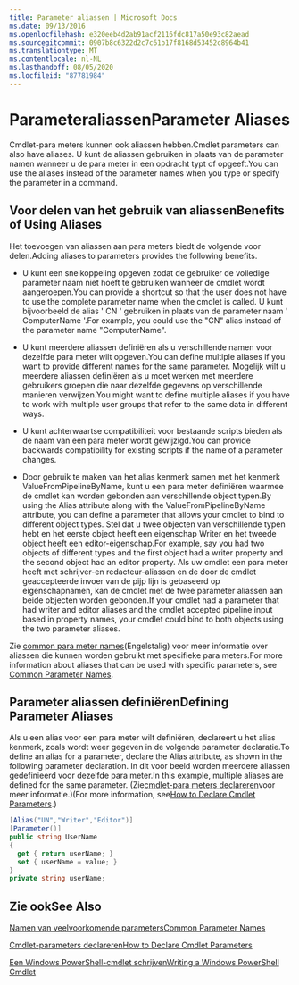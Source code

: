 ```yaml
---
title: Parameter aliassen | Microsoft Docs
ms.date: 09/13/2016
ms.openlocfilehash: e320eeb4d2ab91acf2116fdc817a50e93c82aead
ms.sourcegitcommit: 0907b8c6322d2c7c61b17f8168d53452c8964b41
ms.translationtype: MT
ms.contentlocale: nl-NL
ms.lasthandoff: 08/05/2020
ms.locfileid: "87781984"
---
```

# <a name="parameter-aliases"></a><span data-ttu-id="c761a-102">Parameteraliassen</span><span class="sxs-lookup"><span data-stu-id="c761a-102">Parameter Aliases</span></span>

<span data-ttu-id="c761a-103">Cmdlet-para meters kunnen ook aliassen hebben.</span><span class="sxs-lookup"><span data-stu-id="c761a-103">Cmdlet parameters can also have aliases.</span></span> <span data-ttu-id="c761a-104">U kunt de aliassen gebruiken in plaats van de parameter namen wanneer u de para meter in een opdracht typt of opgeeft.</span><span class="sxs-lookup"><span data-stu-id="c761a-104">You can use the aliases instead of the parameter names when you type or specify the parameter in a command.</span></span>

## <a name="benefits-of-using-aliases"></a><span data-ttu-id="c761a-105">Voor delen van het gebruik van aliassen</span><span class="sxs-lookup"><span data-stu-id="c761a-105">Benefits of Using Aliases</span></span>

<span data-ttu-id="c761a-106">Het toevoegen van aliassen aan para meters biedt de volgende voor delen.</span><span class="sxs-lookup"><span data-stu-id="c761a-106">Adding aliases to parameters provides the following benefits.</span></span>

- <span data-ttu-id="c761a-107">U kunt een snelkoppeling opgeven zodat de gebruiker de volledige parameter naam niet hoeft te gebruiken wanneer de cmdlet wordt aangeroepen.</span><span class="sxs-lookup"><span data-stu-id="c761a-107">You can provide a shortcut so that the user does not have to use the complete parameter name when the cmdlet is called.</span></span> <span data-ttu-id="c761a-108">U kunt bijvoorbeeld de alias ' CN ' gebruiken in plaats van de parameter naam ' ComputerName '.</span><span class="sxs-lookup"><span data-stu-id="c761a-108">For example, you could use the "CN" alias instead of the parameter name "ComputerName".</span></span>

- <span data-ttu-id="c761a-109">U kunt meerdere aliassen definiëren als u verschillende namen voor dezelfde para meter wilt opgeven.</span><span class="sxs-lookup"><span data-stu-id="c761a-109">You can define multiple aliases if you want to provide different names for the same parameter.</span></span> <span data-ttu-id="c761a-110">Mogelijk wilt u meerdere aliassen definiëren als u moet werken met meerdere gebruikers groepen die naar dezelfde gegevens op verschillende manieren verwijzen.</span><span class="sxs-lookup"><span data-stu-id="c761a-110">You might want to define multiple aliases if you have to work with multiple user groups that refer to the same data in different ways.</span></span>

- <span data-ttu-id="c761a-111">U kunt achterwaartse compatibiliteit voor bestaande scripts bieden als de naam van een para meter wordt gewijzigd.</span><span class="sxs-lookup"><span data-stu-id="c761a-111">You can provide backwards compatibility for existing scripts if the name of a parameter changes.</span></span>

- <span data-ttu-id="c761a-112">Door gebruik te maken van het alias kenmerk samen met het kenmerk ValueFromPipelineByName, kunt u een para meter definiëren waarmee de cmdlet kan worden gebonden aan verschillende object typen.</span><span class="sxs-lookup"><span data-stu-id="c761a-112">By using the Alias attribute along with the ValueFromPipelineByName attribute, you can define a parameter that allows your cmdlet to bind to different object types.</span></span> <span data-ttu-id="c761a-113">Stel dat u twee objecten van verschillende typen hebt en het eerste object heeft een eigenschap Writer en het tweede object heeft een editor-eigenschap.</span><span class="sxs-lookup"><span data-stu-id="c761a-113">For example, say you had two objects of different types and the first object had a writer property and the second object had an editor property.</span></span> <span data-ttu-id="c761a-114">Als uw cmdlet een para meter heeft met schrijver-en redacteur-aliassen en de door de cmdlet geaccepteerde invoer van de pijp lijn is gebaseerd op eigenschapnamen, kan de cmdlet met de twee parameter aliassen aan beide objecten worden gebonden.</span><span class="sxs-lookup"><span data-stu-id="c761a-114">If your cmdlet had a parameter that had writer and editor aliases and the cmdlet accepted pipeline input based in property names, your cmdlet could bind to both objects using the two parameter aliases.</span></span>

<span data-ttu-id="c761a-115">Zie [common para meter names](./common-parameter-names.md)(Engelstalig) voor meer informatie over aliassen die kunnen worden gebruikt met specifieke para meters.</span><span class="sxs-lookup"><span data-stu-id="c761a-115">For more information about aliases that can be used with specific parameters, see [Common Parameter Names](./common-parameter-names.md).</span></span>

## <a name="defining-parameter-aliases"></a><span data-ttu-id="c761a-116">Parameter aliassen definiëren</span><span class="sxs-lookup"><span data-stu-id="c761a-116">Defining Parameter Aliases</span></span>

<span data-ttu-id="c761a-117">Als u een alias voor een para meter wilt definiëren, declareert u het alias kenmerk, zoals wordt weer gegeven in de volgende parameter declaratie.</span><span class="sxs-lookup"><span data-stu-id="c761a-117">To define an alias for a parameter, declare the Alias attribute, as shown in the following parameter declaration.</span></span> <span data-ttu-id="c761a-118">In dit voor beeld worden meerdere aliassen gedefinieerd voor dezelfde para meter.</span><span class="sxs-lookup"><span data-stu-id="c761a-118">In this example, multiple aliases are defined for the same parameter.</span></span> <span data-ttu-id="c761a-119">(Zie[cmdlet-para meters declareren](./how-to-declare-cmdlet-parameters.md)voor meer informatie.)</span><span class="sxs-lookup"><span data-stu-id="c761a-119">(For more information, see[How to Declare Cmdlet Parameters](./how-to-declare-cmdlet-parameters.md).)</span></span>

```csharp
[Alias("UN","Writer","Editor")]
[Parameter()]
public string UserName
{
  get { return userName; }
  set { userName = value; }
}
private string userName;
```

## <a name="see-also"></a><span data-ttu-id="c761a-120">Zie ook</span><span class="sxs-lookup"><span data-stu-id="c761a-120">See Also</span></span>

[<span data-ttu-id="c761a-121">Namen van veelvoorkomende parameters</span><span class="sxs-lookup"><span data-stu-id="c761a-121">Common Parameter Names</span></span>](./common-parameter-names.md)

[<span data-ttu-id="c761a-122">Cmdlet-parameters declareren</span><span class="sxs-lookup"><span data-stu-id="c761a-122">How to Declare Cmdlet Parameters</span></span>](./how-to-declare-cmdlet-parameters.md)

[<span data-ttu-id="c761a-123">Een Windows PowerShell-cmdlet schrijven</span><span class="sxs-lookup"><span data-stu-id="c761a-123">Writing a Windows PowerShell Cmdlet</span></span>](./writing-a-windows-powershell-cmdlet.md)
